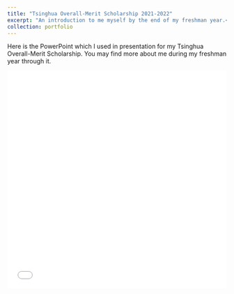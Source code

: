 ```yaml
---
title: "Tsinghua Overall-Merit Scholarship 2021-2022"
excerpt: "An introduction to me myself by the end of my freshman year.<br/> <img src='/images/portfolio_1/slide1.jpg' style='zoom:50%;'/>"
collection: portfolio
---
```


Here is the PowerPoint which I used in presentation for my Tsinghua Overall-Merit Scholarship. You may find more about me during my freshman year through it.

<iframe src="/files/scholarship.pdf" width="100%" height="500" frameborder="no" border="0" marginwidth="0" marginheight="0"></iframe>
